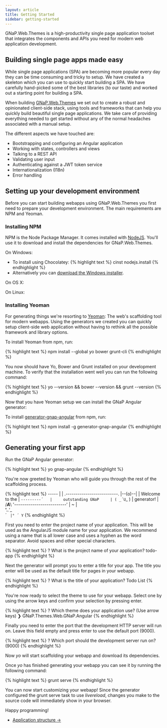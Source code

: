 ```yaml
---
layout: article
title: Getting Started
sidebar: getting-started
---
```


<div class="alert alert-success" role="alert">
    GNaP.Web.Themes is a high-productivity single page application toolset that integrates the components and APIs you need for modern web application development.
</div>

## Building single page apps made easy

While single page applications (SPA) are becoming more popular every day they can be time consuming and tricky to setup. We have created a skeleton which you can use to quickly start building a SPA. We have carefully hand-picked some of the best libraries (to our taste) and worked out a starting point for building a SPA.

When building [GNaP.Web.Themes](https://github.com/infrabel/GNaP.Web.Themes) we set out to create a robust and opinionated client-side stack, using tools and frameworks that can help you quickly build beautiful single page applications. We take care of providing everything needed to get started without any of the normal headaches associated with a manual setup.

The different aspects we have touched are:

* Bootstrapping and configuring an Angular application
* Working with states, controllers and views
* Talking to a REST API
* Validating user input
* Authenticating against a JWT token service
* Internationalization (I18n)
* Error handling

## Setting up your development environment

Before you can start building webapps using GNaP.Web.Themes you first need to prepare your development environment. The main requirements are NPM and Yeoman.

### Installing NPM

NPM is the Node Package Manager. It comes installed with [NodeJS](http://nodejs.org). You'll use it to download and install the dependencies for GNaP.Web.Themes.

On Windows:

* To install using Chocolatey:
{% highlight text %}
cinst nodejs.install
{% endhighlight %}
* Alternatively you can [download the Windows installer](http://nodejs.org/download/).

On OS X:

On Linux:

### Installing Yeoman

For generating things we're resorting to [Yeoman](http://yeoman.io/): The web's scaffolding tool for modern webapps. Using the generators we created you can quickly setup client-side web application without having to rethink all the possible framework and library options.

To install Yeoman from npm, run:

{% highlight text %}
npm install --global yo bower grunt-cli
{% endhighlight %}

You now should have Yo, Bower and Grunt installed on your development machine. To verify that the installation went well you can run the following command:

{% highlight text %}
yo --version && bower --version && grunt --version
{% endhighlight %}

Now that you have Yeoman setup we can install the GNaP Angular generator:

To install [generator-gnap-angular]((https://www.npmjs.org/package/generator-gnap-angular)) from npm, run:

{% highlight text %}
npm install -g generator-gnap-angular
{% endhighlight %}

## Generating your first app

Run the GNaP Angular generator:

{% highlight text %}
yo gnap-angular
{% endhighlight %}

You're now greeted by Yeoman who will guide you through the rest of the scaffolding process.

{% highlight text %}
     _-----_
    |       |    .--------------------------.
    |--(o)--|    |      Welcome to the      |
   `---------´   |     outstanding GNaP     |
    ( _´U`_ )    |        generator!        |
    /___A___\    '--------------------------'
     |  ~  |     
   __'.___.'__   
 ´   `  |° ´ Y ` 
{% endhighlight %}

First you need to enter the project name of your application. This will be used as the AngularJS module name for your application. We recommend using a name that is all lower case and uses a hyphen as the word separator. Avoid spaces and other special characters.

{% highlight text %}
? What is the project name of your application? todo-app
{% endhighlight %}

Next the generator will prompt you to enter a title for your app. The title you enter will be used as the default title for pages in your webapp.

{% highlight text %}
? What is the title of your application? Todo List
{% endhighlight %}

You're now ready to select the theme to use for your webapp. Select one by using the arrow keys and confirm your selection by pressing enter.

{% highlight text %}
? Which theme does your application use? (Use arrow keys)
❯ GNaP.Themes.Web.GNaP.Angular 
{% endhighlight %}

Finally you need to enter the port that the development HTTP server will run on. Leave this field empty and press enter to use the default port (9000).

{% highlight text %}
? Which port should the development server run on? (9000)
{% endhighlight %}

Now *yo* will start scaffolding your webapp and download its dependencies.

Once *yo* has finished generating your webapp you can see it by running the following command:

{% highlight text %}
grunt serve
{% endhighlight %}

You can now start customizing your webapp! Since the generator configured the grunt serve task to use *livereload*, changes you make to the source code will immediately show in your browser.

Happy programming!

<nav>
  <ul class="pager">
    <li class="next"><a href="{{ "application-structure" | prepend: site.baseurl }}">Application structure <span aria-hidden="true">&rarr;</span></a></li>
  </ul>
</nav>

